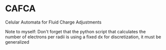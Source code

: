 # CAFCA
Celular Automata for Fluid Charge Adjustments

Note to myself: Don't forget that the python script that calculates the number of electrons per radii is using a fixed dx for discretization, it must be generalized
